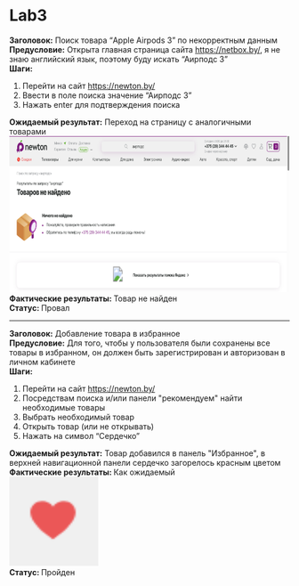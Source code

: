 # Lab3


<strong>Заголовок:</strong> Поиск товара “Apple Airpods 3” по некорректным данным<br>
<strong>Предусловие:</strong> Открыта главная страница сайта https://netbox.by/, я не знаю английский язык, поэтому буду искать “Аирподс 3”<br>
<strong>Шаги:</strong><br>
1. Перейти на сайт https://newton.by/
2. Ввести в поле поиска значение “Аирподс 3” 
3. Нажать enter для подтверждения поиска

<strong>Ожидаемый результат:</strong> Переход на страницу с аналогичными товарами<br>
<img height="280" width="540" title="img with result"  src="Search.png"/><br>
<strong>Фактические результаты: </strong> Товар не найден<br>
<strong>Статус: </strong> Провал<br>
<hr>


<strong>Заголовок:</strong> Добавление товара в избранное<br>
<strong>Предусловие:</strong> Для того, чтобы у пользователя были сохранены все товары в избранном, он должен быть зарегистрирован и авторизован в личном кабинете<br>
<strong>Шаги:</strong><br>
1. Перейти на сайт https://newton.by/
2. Посредствам поиска и/или панели "рекомендуем" найти необходимые товары
3. Выбрать необходимый товар
3. Открыть товар (или не открывать)
4. Нажать на символ “Сердечко”

<strong>Ожидаемый результат:</strong> Товар добавился в панель "Избранное", в верхней навигационной панели сердечко загорелось красным цветом<br>
<strong>Фактические результаты: </strong> Как ожидаемый<br>
<img height="160" src="Like.png" title="img with result" width="160"/><br>
<strong>Статус: </strong> Пройден<br>